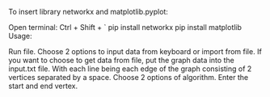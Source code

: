 To insert library networkx and matplotlib.pyplot:

Open terminal: Ctrl + Shift + `
pip install networkx
pip install matplotlib
Usage:

Run file.
Choose 2 options to input data from keyboard or import from file. If you want to choose to get data from file, put the graph data into the input.txt file. With each line being each edge of the graph consisting of 2 vertices separated by a space.
Choose 2 options of algorithm.
Enter the start and end vertex.

